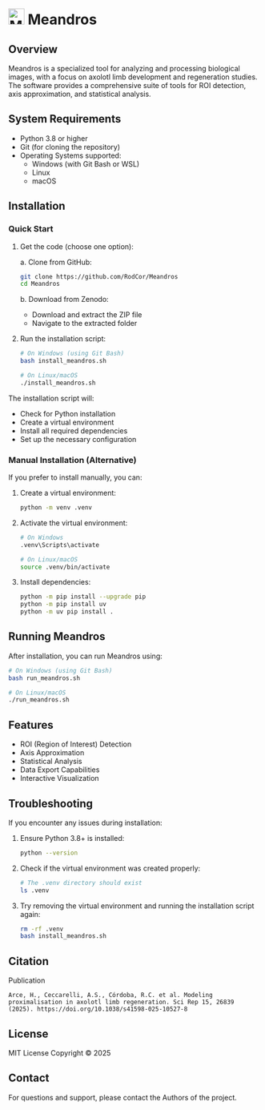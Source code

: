 # <img src="meandros_logo.ico" width="32" height="32" alt="Meandros Logo"> Meandros

## Overview

Meandros is a specialized tool for analyzing and processing biological images, with a focus on axolotl limb development and regeneration studies. The software provides a comprehensive suite of tools for ROI detection, axis approximation, and statistical analysis.

## System Requirements

- Python 3.8 or higher
- Git (for cloning the repository)
- Operating Systems supported:
  - Windows (with Git Bash or WSL)
  - Linux
  - macOS

## Installation

### Quick Start

1. Get the code (choose one option):
   
   a. Clone from GitHub:
   ```bash
   git clone https://github.com/RodCor/Meandros
   cd Meandros
   ```

   b. Download from Zenodo:
   - Download and extract the ZIP file
   - Navigate to the extracted folder

2. Run the installation script:
   ```bash
   # On Windows (using Git Bash)
   bash install_meandros.sh

   # On Linux/macOS
   ./install_meandros.sh
   ```

The installation script will:
- Check for Python installation
- Create a virtual environment
- Install all required dependencies
- Set up the necessary configuration

### Manual Installation (Alternative)

If you prefer to install manually, you can:

1. Create a virtual environment:
   ```bash
   python -m venv .venv
   ```

2. Activate the virtual environment:
   ```bash
   # On Windows
   .venv\Scripts\activate

   # On Linux/macOS
   source .venv/bin/activate
   ```

3. Install dependencies:
   ```bash
   python -m pip install --upgrade pip
   python -m pip install uv
   python -m uv pip install .
   ```

## Running Meandros

After installation, you can run Meandros using:

```bash
# On Windows (using Git Bash)
bash run_meandros.sh

# On Linux/macOS
./run_meandros.sh
```

## Features

- ROI (Region of Interest) Detection
- Axis Approximation
- Statistical Analysis
- Data Export Capabilities
- Interactive Visualization

## Troubleshooting

If you encounter any issues during installation:

1. Ensure Python 3.8+ is installed:
   ```bash
   python --version
   ```

2. Check if the virtual environment was created properly:
   ```bash
   # The .venv directory should exist
   ls .venv
   ```

3. Try removing the virtual environment and running the installation script again:
   ```bash
   rm -rf .venv
   bash install_meandros.sh
   ```
## Citation

Publication

```
Arce, H., Ceccarelli, A.S., Córdoba, R.C. et al. Modeling proximalisation in axolotl limb regeneration. Sci Rep 15, 26839 (2025). https://doi.org/10.1038/s41598-025-10527-8
```

## License

MIT License Copyright © 2025

## Contact

For questions and support, please contact the Authors of the project. 
